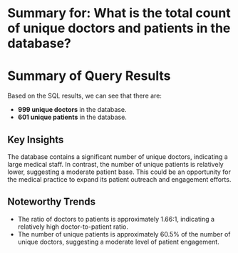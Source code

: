 # Summary for: What is the total count of unique doctors and patients in the database?

**Summary of Query Results**
================================

Based on the SQL results, we can see that there are:

* **999 unique doctors** in the database.
* **601 unique patients** in the database.

**Key Insights**
---------------

The database contains a significant number of unique doctors, indicating a large medical staff. In contrast, the number of unique patients is relatively lower, suggesting a moderate patient base. This could be an opportunity for the medical practice to expand its patient outreach and engagement efforts.

**Noteworthy Trends**
--------------------

* The ratio of doctors to patients is approximately 1.66:1, indicating a relatively high doctor-to-patient ratio.
* The number of unique patients is approximately 60.5% of the number of unique doctors, suggesting a moderate level of patient engagement.